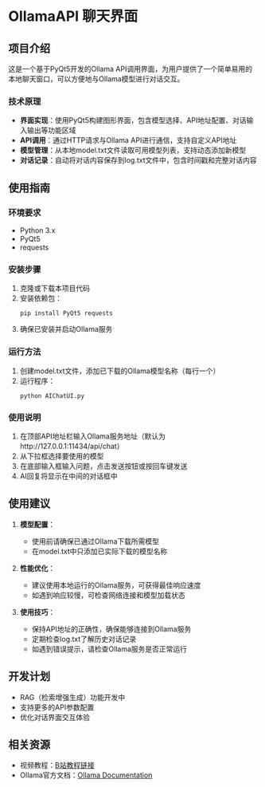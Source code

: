 # OllamaAPI 聊天界面

## 项目介绍
这是一个基于PyQt5开发的Ollama API调用界面，为用户提供了一个简单易用的本地聊天窗口，可以方便地与Ollama模型进行对话交互。

### 技术原理
- **界面实现**：使用PyQt5构建图形界面，包含模型选择、API地址配置、对话输入输出等功能区域
- **API调用**：通过HTTP请求与Ollama API进行通信，支持自定义API地址
- **模型管理**：从本地model.txt文件读取可用模型列表，支持动态添加新模型
- **对话记录**：自动将对话内容保存到log.txt文件中，包含时间戳和完整对话内容

## 使用指南

### 环境要求
- Python 3.x
- PyQt5
- requests

### 安装步骤
1. 克隆或下载本项目代码
2. 安装依赖包：
   ```
   pip install PyQt5 requests
   ```
3. 确保已安装并启动Ollama服务

### 运行方法
1. 创建model.txt文件，添加已下载的Ollama模型名称（每行一个）
2. 运行程序：
   ```
   python AIChatUI.py
   ```

### 使用说明
1. 在顶部API地址栏输入Ollama服务地址（默认为http://127.0.0.1:11434/api/chat）
2. 从下拉框选择要使用的模型
3. 在底部输入框输入问题，点击发送按钮或按回车键发送
4. AI回复将显示在中间的对话框中

## 使用建议
1. **模型配置**：
   - 使用前请确保已通过Ollama下载所需模型
   - 在model.txt中只添加已实际下载的模型名称

2. **性能优化**：
   - 建议使用本地运行的Ollama服务，可获得最佳响应速度
   - 如遇到响应较慢，可检查网络连接和模型加载状态

3. **使用技巧**：
   - 保持API地址的正确性，确保能够连接到Ollama服务
   - 定期检查log.txt了解历史对话记录
   - 如遇到错误提示，请检查Ollama服务是否正常运行

## 开发计划
- RAG（检索增强生成）功能开发中
- 支持更多的API参数配置
- 优化对话界面交互体验

## 相关资源
- 视频教程：[B站教程链接](https://www.bilibili.com/video/BV1dPFKeeEFn/)
- Ollama官方文档：[Ollama Documentation](https://ollama.ai/)
